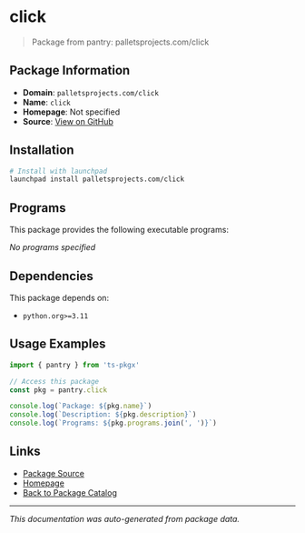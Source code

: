 # click

> Package from pantry: palletsprojects.com/click

## Package Information

- **Domain**: `palletsprojects.com/click`
- **Name**: `click`
- **Homepage**: Not specified
- **Source**: [View on GitHub](https://github.com/pkgxdev/pantry/tree/main/projects/palletsprojects.com/click/package.yml)

## Installation

```bash
# Install with launchpad
launchpad install palletsprojects.com/click
```

## Programs

This package provides the following executable programs:

*No programs specified*

## Dependencies

This package depends on:

- `python.org>=3.11`

## Usage Examples

```typescript
import { pantry } from 'ts-pkgx'

// Access this package
const pkg = pantry.click

console.log(`Package: ${pkg.name}`)
console.log(`Description: ${pkg.description}`)
console.log(`Programs: ${pkg.programs.join(', ')}`)
```

## Links

- [Package Source](https://github.com/pkgxdev/pantry/tree/main/projects/palletsprojects.com/click/package.yml)
- [Homepage](#)
- [Back to Package Catalog](../../../package-catalog.md)

---

*This documentation was auto-generated from package data.*
